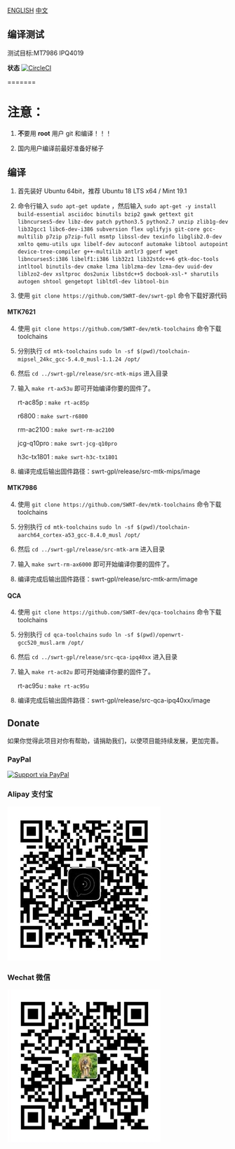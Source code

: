 
[ENGLISH](README_en.md) [中文](README.md)

## 编译测试

测试目标:MT7986 IPQ4019

**状态** [![CircleCI](https://dl.circleci.com/status-badge/img/gh/SWRT-dev/swrt-gpl/tree/master.svg?style=svg)](https://dl.circleci.com/status-badge/redirect/gh/SWRT-dev/swrt-gpl/tree/master)

=======

注意：
======

1. **不**要用 **root** 用户 git 和编译！！！

2. 国内用户编译前最好准备好梯子

## 编译

1. 首先装好 Ubuntu 64bit，推荐  Ubuntu  18 LTS x64 /  Mint 19.1

2. 命令行输入 `sudo apt-get update` ，然后输入
   `sudo apt-get -y install build-essential asciidoc binutils bzip2 gawk gettext git libncurses5-dev libz-dev patch python3.5 python2.7 unzip zlib1g-dev lib32gcc1 libc6-dev-i386 subversion flex uglifyjs git-core gcc-multilib p7zip p7zip-full msmtp libssl-dev texinfo libglib2.0-dev xmlto qemu-utils upx libelf-dev autoconf automake libtool autopoint device-tree-compiler g++-multilib antlr3 gperf wget libncurses5:i386 libelf1:i386 lib32z1 lib32stdc++6 gtk-doc-tools intltool binutils-dev cmake lzma liblzma-dev lzma-dev uuid-dev liblzo2-dev xsltproc dos2unix libstdc++5 docbook-xsl-* sharutils autogen shtool gengetopt libltdl-dev libtool-bin`

3. 使用 `git clone https://github.com/SWRT-dev/swrt-gpl` 命令下载好源代码
   
#### MTK7621

4. 使用 `git clone https://github.com/SWRT-dev/mtk-toolchains` 命令下载toolchains

5. 分别执行 `cd mtk-toolchains`
   `sudo ln -sf $(pwd)/toolchain-mipsel_24kc_gcc-5.4.0_musl-1.1.24 /opt/`

6. 然后 `cd ../swrt-gpl/release/src-mtk-mips` 进入目录

7. 输入 `make rt-ax53u` 即可开始编译你要的固件了。
   
   rt-ac85p : `make rt-ac85p`
   
   r6800 : `make swrt-r6800`
   
   rm-ac2100 : `make swrt-rm-ac2100`
   
   jcg-q10pro : `make swrt-jcg-q10pro`
   
   h3c-tx1801 : `make swrt-h3c-tx1801`

8. 编译完成后输出固件路径：swrt-gpl/release/src-mtk-mips/image

#### MTK7986

4. 使用 `git clone https://github.com/SWRT-dev/mtk-toolchains` 命令下载toolchains

5. 分别执行 `cd mtk-toolchains`
   `sudo ln -sf $(pwd)/toolchain-aarch64_cortex-a53_gcc-8.4.0_musl /opt/`

6. 然后 `cd ../swrt-gpl/release/src-mtk-arm` 进入目录

7. 输入 `make swrt-rm-ax6000` 即可开始编译你要的固件了。

8. 编译完成后输出固件路径：swrt-gpl/release/src-mtk-arm/image

#### QCA

4. 使用 `git clone https://github.com/SWRT-dev/qca-toolchains` 命令下载toolchains

5. 分别执行 `cd qca-toolchains`
	`sudo ln -sf $(pwd)/openwrt-gcc520_musl.arm /opt/`

6. 然后 `cd ../swrt-gpl/release/src-qca-ipq40xx` 进入目录

7. 输入 `make rt-ac82u` 即可开始编译你要的固件了。

	rt-ac95u : `make rt-ac95u`

8. 编译完成后输出固件路径：swrt-gpl/release/src-qca-ipq40xx/image


## Donate

如果你觉得此项目对你有帮助，请捐助我们，以使项目能持续发展，更加完善。

### PayPal

[![Support via PayPal](https://cdn.rawgit.com/twolfson/paypal-github-button/1.0.0/dist/button.svg)](https://paypal.me/paldier9/)

### Alipay 支付宝

![alipay](doc/alipay_donate.jpg)

### Wechat 微信

![wechat](doc/wechat_donate.jpg)


